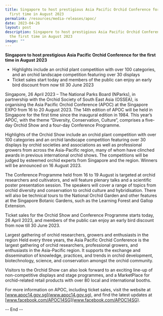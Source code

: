 ```yaml
---
title: Singapore to host prestigious Asia Pacific Orchid Conference for the
  first time in August 2023
permalink: /resources/media-releases/apoc/
date: 2023-04-26
layout: post
description: Singapore to host prestigious Asia Pacific Orchid Conference for
  the first time in August 2023
image: ""
---
```

**Singapore to host prestigious Asia Pacific Orchid Conference for the first time in August 2023**
-	Highlights include an orchid plant competition with over 100 categories, and an orchid landscape competition featuring over 30 displays 
-	Ticket sales start today and members of the public can enjoy an early bird discount from now till 30 June 2023

Singapore, 26 April 2023 – The National Parks Board (NParks), in partnership with the Orchid Society of South East Asia (OSSEA), is organising the Asia Pacific Orchid Conference (APOC) at the Singapore EXPO from 16 to 20 August 2023. The 14th edition of APOC will be held in Singapore for the first time since the inaugural edition in 1984. This year’s APOC, with the theme “Diversity, Conservation, Culture”, comprises a five-day Orchid Show and a four-day Conference Programme. 

Highlights of the Orchid Show include an orchid plant competition with over 100 categories and an orchid landscape competition featuring over 30 displays by orchid societies and associations as well as professional growers from across the Asia-Pacific region, many of whom have clinched awards in previous international orchid shows. The competitions will be judged by esteemed orchid experts from Singapore and the region. Winners will be announced on 16 August 2023. 

The Conference Programme held from 16 to 19 August is targeted at orchid researchers and cultivators, and will feature plenary talks and a scientific poster presentation session. The speakers will cover a range of topics from orchid diversity and conservation to orchid culture and hybridisation. There will also be technical tours to the National Orchid Garden and other features at the Singapore Botanic Gardens, such as the Learning Forest and Gallop Extension. 

Ticket sales for the Orchid Show and Conference Programme starts today, 26 April 2023, and members of the public can enjoy an early bird discount from now till 30 June 2023. 

Largest gathering of orchid researchers, growers and enthusiasts in the region
Held every three years, the Asia Pacific Orchid Conference is the largest gathering of orchid researchers, professional growers, and enthusiasts in the Asia-Pacific region. It supports the exchange and dissemination of knowledge, practices, and trends in orchid development, biotechnology, science, and conservation amongst the orchid community.

Visitors to the Orchid Show can also look forward to an exciting line-up of non-competitive displays and stage programmes, and a MarketPlace for orchid-related retail products with over 80 local and international booths. 

For more information on APOC, including ticket sales, visit the website at [www.apoc14.gov.sg](www.apoc14.gov.sg), and find the latest updates at [www.facebook.com/APOC14SG](www.facebook.com/APOC14SG). 


-- End --